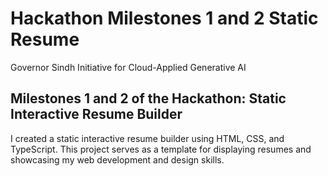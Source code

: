 # Hackathon Milestones 1 and 2  Static Resume  
Governor Sindh Initiative for Cloud-Applied Generative AI  

## Milestones 1 and 2 of the Hackathon: Static Interactive Resume Builder  
I created a static interactive resume builder using HTML, CSS, and TypeScript. This project serves as a template for displaying resumes and showcasing my web development and design skills.
